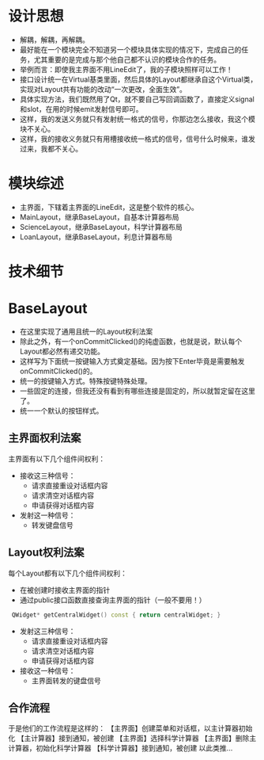 # 设计思想

- 解耦，解耦，再解耦。
- 最好能在一个模块完全不知道另一个模块具体实现的情况下，完成自己的任务，尤其重要的是完成与那个他自己都不认识的模块合作的任务。
- 举例而言：即使我主界面不用LineEdit了，我的子模块照样可以工作！
- 接口设计统一在Virtual基类里面，然后具体的Layout都继承自这个Virtual类，实现对Layout共有功能的改动“一次更改，全面生效”。
- 具体实现方法，我们既然用了Qt，就不要自己写回调函数了，直接定义signal和slot，在用的时候emit发射信号即可。
- 这样，我的发送义务就只有发射统一格式的信号，你那边怎么接收，我这个模块不关心。
- 这样，我的接收义务就只有用槽接收统一格式的信号，信号什么时候来，谁发过来，我都不关心。
# 模块综述

- 主界面，下辖着主界面的LineEdit，这是整个软件的核心。
- MainLayout，继承BaseLayout，自基本计算器布局
- ScienceLayout，继承BaseLayout，科学计算器布局
- LoanLayout，继承BaseLayout，利息计算器布局

# 技术细节

# BaseLayout
- 在这里实现了通用且统一的Layout权利法案
- 除此之外，有一个onCommitClicked()的纯虚函数，也就是说，默认每个Layout都必然有递交功能。
- 这样写为下面统一按键输入方式奠定基础。因为按下Enter毕竟是需要触发onCommitClicked()的。
- 统一的按键输入方式。特殊按键特殊处理。
- 一些固定的连接，但我还没有看到有哪些连接是固定的，所以就暂定留在这里了。
- 统一一个默认的按钮样式。

## 主界面权利法案
主界面有以下几个组件间权利：
- 接收这三种信号：
	- 请求直接重设对话框内容
	- 请求清空对话框内容
	- 申请获得对话框内容
- 发射这一种信号：
	- 转发键盘信号

## Layout权利法案
每个Layout都有以下几个组件间权利：
- 在被创建时接收主界面的指针
- 通过public接口函数直接查询主界面的指针（一般不要用！）
```C++
 QWidget* getCentralWidget() const { return centralWidget; }
```
- 发射这三种信号：
	- 请求直接重设对话框内容
	- 请求清空对话框内容
	- 申请获得对话框内容
- 接收这一种信号：
	- 主界面转发的键盘信号

## 合作流程
于是他们的工作流程是这样的：
【主界面】创建菜单和对话框，以主计算器初始化
【主计算器】接到通知，被创建
【主界面】选择科学计算器
【主界面】删除主计算器，初始化科学计算器
【科学计算器】接到通知，被创建
以此类推...
